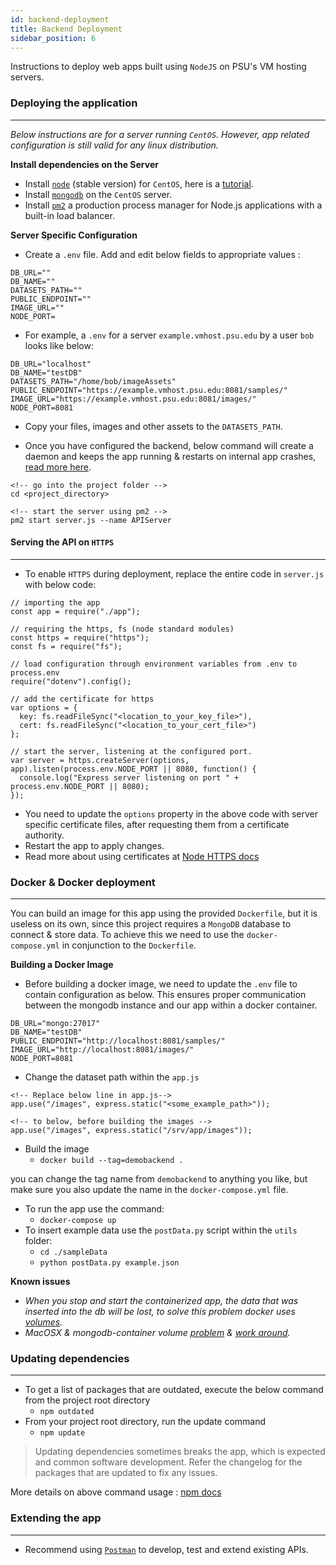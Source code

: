 ```yaml
---
id: backend-deployment
title: Backend Deployment
sidebar_position: 6
---
```


Instructions to deploy web apps built using `NodeJS` on PSU's VM hosting servers.

### Deploying the application
---
_Below instructions are for a server running `CentOS`. However, app related configuration is still valid for any linux distribution._

**Install dependencies on the Server**

- Install [`node`](https://nodejs.org/en/) (stable version) for `CentOS`, here is a [tutorial](https://www.digitalocean.com/community/tutorials/how-to-install-node-js-on-a-centos-7-server).
- Install [`mongodb`](https://docs.mongodb.com/manual/tutorial/install-mongodb-on-red-hat/) on the `CentOS` server.
- Install [`pm2`](https://www.npmjs.com/package/pm2) a production process manager for Node.js applications with a built-in load balancer.

**Server Specific Configuration**

- Create a `.env` file. Add and edit below fields to appropriate values :

```
DB_URL=""
DB_NAME=""
DATASETS_PATH=""
PUBLIC_ENDPOINT=""
IMAGE_URL=""
NODE_PORT=
```

- For example, a `.env` for a server `example.vmhost.psu.edu` by a user `bob` looks like below:

```
DB_URL="localhost"
DB_NAME="testDB"
DATASETS_PATH="/home/bob/imageAssets"
PUBLIC_ENDPOINT="https://example.vmhost.psu.edu:8081/samples/"
IMAGE_URL="https://example.vmhost.psu.edu:8081/images/"
NODE_PORT=8081
```

- Copy your files, images and other assets to the `DATASETS_PATH`.

- Once you have configured the backend, below command will create a daemon and keeps the app running & restarts on internal app crashes, [read more here](https://pm2.io/doc/en/runtime/overview/?utm_source=pm2&utm_medium=website&utm_campaign=rebranding).

```
<!-- go into the project folder -->
cd <project_directory>  

<!-- start the server using pm2 -->
pm2 start server.js --name APIServer
```

#### Serving the API on `HTTPS`
---

- To enable `HTTPS` during deployment, replace the entire code in `server.js` with below code:

```
// importing the app
const app = require("./app");

// requiring the https, fs (node standard modules)
const https = require("https");
const fs = require("fs");

// load configuration through environment variables from .env to process.env
require("dotenv").config();

// add the certificate for https
var options = {
  key: fs.readFileSync("<location_to_your_key_file>"),
  cert: fs.readFileSync("<location_to_your_cert_file>")
};

// start the server, listening at the configured port.
var server = https.createServer(options, app).listen(process.env.NODE_PORT || 8080, function() {
  console.log("Express server listening on port " + process.env.NODE_PORT || 8080);
});

```

- You need to update the `options` property in the above code with server specific certificate files, after requesting them from a certificate authority.
- Restart the app to apply changes.
- Read more about using certificates at [Node HTTPS docs](https://nodejs.org/api/https.html#https_https_createserver_options_requestlistener)


### Docker & Docker deployment
---

You can build an image for this app using the provided `Dockerfile`, but it is useless on its own, since this project requires a `MongoDB` database to connect & store data. To achieve this we need to use the `docker-compose.yml` in conjunction to the `Dockerfile`.

**Building a Docker Image**

- Before building a docker image, we need to update the `.env` file to contain configuration as below. This ensures proper communication between the mongodb instance and our app within a docker container.

```
DB_URL="mongo:27017"
DB_NAME="testDB"
PUBLIC_ENDPOINT="http://localhost:8081/samples/"
IMAGE_URL="http://localhost:8081/images/"
NODE_PORT=8081

```

- Change the dataset path within the `app.js`

```
<!-- Replace below line in app.js-->
app.use("/images", express.static("<some_example_path>"));

<!-- to below, before building the images -->
app.use("/images", express.static("/srv/app/images"));

```

- Build the image
    - `docker build --tag=demobackend .`

you can change the tag name from `demobackend` to anything you like, but make sure you also update the name in the `docker-compose.yml` file.

- To run the app use the command:
    - `docker-compose up`
- To insert example data use the `postData.py` script within the `utils` folder:
    - `cd ./sampleData`
    - `python postData.py example.json`

**Known issues**

- _When you stop and start the containerized app, the data that was inserted into the db will be lost, to solve this problem docker uses [volumes](https://docs.docker.com/storage/volumes/)._
- _MacOSX & mongodb-container volume [problem](https://stackoverflow.com/a/34903503) & [work around](https://docs.docker.com/storage/volumes/)._

### Updating dependencies
---

- To get a list of packages that are outdated, execute the below command from the project root directory
  - `npm outdated`
- From your project root directory, run the update command
  - `npm update`

> Updating dependencies sometimes breaks the app, which is expected and common software development. Refer the changelog for the packages that are updated to fix any issues.

More details on above command usage : [npm docs](https://docs.npmjs.com/updating-packages-downloaded-from-the-registry)

### Extending the app
---

- Recommend using [`Postman`](https://www.getpostman.com/) to develop, test and extend existing APIs.
